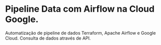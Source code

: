 # Pipeline Data com Airflow na Cloud Google.

Automatização de pipeline de dados Terraform, Apache Airflow e Google Cloud. 
Consulta de dados através de API.
